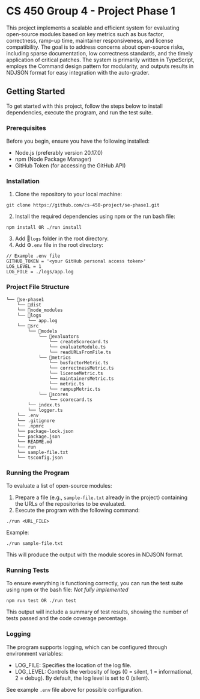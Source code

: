 # CS 450 Group 4 - Project Phase 1
This project implements a scalable and efficient system for evaluating open-source modules based on key metrics such as bus factor, correctness, ramp-up time, maintainer responsiveness, and license compatibility. The goal is to address concerns about open-source risks, including sparse documentation, low correctness standards, and the timely application of critical patches. The system is primarily written in TypeScript, employs the Command design pattern for modularity, and outputs results in NDJSON format for easy integration with the auto-grader.
## Getting Started
To get started with this project, follow the steps below to install dependencies, execute the program, and run the test suite.
### Prerequisites
Before you begin, ensure you have the following installed:
- Node.js (preferably version 20.17.0)
- npm (Node Package Manager)
- GitHub Token (for accessing the GitHub API)
### Installation
1. Clone the repository to your local machine:
```
git clone https://github.com/cs-450-project/se-phase1.git
```
2. Install the required dependencies using npm or the run bash file:
```
npm install OR ./run install
```
3. Add 📁`logs` folder in the root directory.
4. Add ⚙️`.env` file in the root directory:
```
// Example .env file
GITHUB_TOKEN = '<your GitHub personal access token>'
LOG_LEVEL = 1
LOG_FILE = ./logs/app.log
```
### Project File Structure
```
└── 📁se-phase1
    └── 📁dist
    └── 📁node_modules    
    └── 📁logs
        └── app.log
    └── 📁src
        └── 📁models
            └── 📁evaluators
                └── createScorecard.ts
                └── evaluateModule.ts
                └── readURLsFromFile.ts
            └── 📁metrics
                └── busfactorMetric.ts
                └── correctnessMetric.ts
                └── licenseMetric.ts
                └── maintainersMetric.ts
                └── metric.ts
                └── rampupMetric.ts
            └── 📁scores
                └── scorecard.ts
        └── index.ts
        └── logger.ts
    └── .env
    └── .gitignore
    └── .npmrc
    └── package-lock.json
    └── package.json
    └── README.md
    └── run
    └── sample-file.txt
    └── tsconfig.json
```
### Running the Program
To evaluate a list of open-source modules:
1. Prepare a file (e.g., `sample-file.txt` already in the project) containing the URLs of the repositories to be evaluated.
2. Execute the program with the following command:
``` 
./run <URL_FILE>
```
Example:
```
./run sample-file.txt
```
This will produce the output with the module scores in NDJSON format.
### Running Tests 
To ensure everything is functioning correctly, you can run the test suite using npm or the bash file:
*Not fully implemented*
```
npm run test OR ./run test
```
This output will include a summary of test results, showing the number of tests passed and the code coverage percentage.
### Logging
The program supports logging, which can be configured through environment variables:
- LOG_FILE: Specifies the location of the log file.
- LOG_LEVEL: Controls the verbosity of logs (0 = silent, 1 = informational, 2 = debug). By default, the log level is set to 0 (silent).

See example `.env` file above for possible configuration.